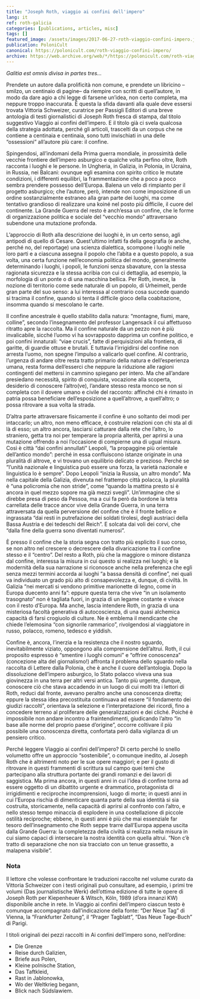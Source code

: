 ```yaml
---
title: "Joseph Roth, viaggio ai confini dell'impero"
lang: it
ref: roth-galicia
categories: [publications, articles, misc]
tags: []
featured_image: /assets/images/2017-06-27-roth-viaggio-confini-impero.jpg
publication: PoloniCult
canonical: https://polonicult.com/roth-viaggio-confini-impero/
archive: https://web.archive.org/web/*/https://polonicult.com/roth-viaggio-confini-impero/
---
```


*Galitia est omnis divisa in partes tres…*

Prendete un autore dalla prolificità non comune, e prendete un libricino –smilzo, un centinaio di pagine– da riempire con scritti di quell’autore, in modo da dare agio a chi legge di farsene un’idea, non certo completa, ma neppure troppo inaccurata. È questa la sfida davanti alla quale deve essersi trovata Vittoria Schweizer, curatrice per Passigli Editori di una breve antologia di testi giornalistici di Joseph Roth fresca di stampa, dal titolo suggestivo Viaggio ai confini dell’impero. E il titolo già ci svela qualcosa della strategia adottata, perché gli articoli, trascelti da un corpus che ne contiene a centinaia e centinaia, sono tutti invischiati in una delle “ossessioni” all’autore più care: il confine.

Spingendosi, all’indomani della Prima guerra mondiale, in prossimità delle vecchie frontiere dell’impero asburgico e qualche volta perfino oltre, Roth racconta i luoghi e le persone. In Ungheria, in Galizia, in Polonia, in Ucraina, in Russia, nei Balcani: ovunque egli esamina con spirito critico le mutate condizioni, i differenti equilibri, la frammentazione che a poco a poco sembra prendere possesso dell’Europa. Balena un velo di rimpianto per il progetto asburgico; che l’autore, però, intende non come imposizione di un ordine sostanzialmente estraneo alla gran parte dei luoghi, ma come tentativo grandioso di realizzare una koiné nel posto più difficile, il cuore del continente. La Grande Guerra del resto è anch’essa un confine, che le forme di organizzazione politica e sociale del “vecchio mondo” attraversano subendone una mutazione profonda.

L’approccio di Roth alla descrizione dei luoghi è, in un certo senso, agli antipodi di quello di  Cesare. Quest’ultimo infatti fa della geografia (e anche, perché no, del reportage) una scienza dialettica, scompone i luoghi nelle loro parti e a ciascuna assegna il popolo che l’abita e a questo popolo, a sua volta, una certa funzione nell’economia politica del mondo, generalmente determinando i luoghi, i popoli, le funzioni senza sbavature, con la stessa ragionata sicurezza e la stessa acribia con cui ci dettaglia, ad esempio, la morfologia di un ponte o di una macchina bellica. Per Roth, invece, la nozione di territorio come sede naturale di un popolo, di Urheimeit, perde gran parte del suo senso: a lui interessa al contrario cosa succede quando si tracima il confine, quando si tenta il difficile gioco della coabitazione, insomma quando si mescolano le carte.

Il confine ancestrale è quello stabilito dalla natura: “montagne, fiumi, mare, colline”, secondo l’insegnamento del professor Langensack il cui affettuoso ritratto apre la raccolta. Ma il confine naturale da un pezzo non è più invalicabile, sicché l’uomo vi ha sovrapposto dapprima un confine politico, e poi confini innaturali: “viae crucis”, fatte di perquisizioni alla frontiera, di garitte, di guardie ottuse e brutali. E tuttavia l’irrigidirsi del confine non arresta l’uomo, non spegne l’impulso a valicarlo quel confine. Al contrario, l’urgenza di andare oltre resta tratto primario della natura e dell’esperienza umana, resta forma dell’esserci che neppure la riduzione alle ragioni contingenti del mettersi in cammino spiegano per intero. Ma che all’andare presiedano necessità, spirito di conquista, vocazione alla scoperta, desiderio di conoscere l’altro(ve), l’andare stesso resta monco se non si completa con il dovere umano e civile del racconto: affinché chi è rimasto in patria possa beneficiare dell’esposizione a quell’altrove, a quell’altro; o possa ritrovare a sua volta la strada.

D’altra parte attraversare fisicamente il confine è uno soltanto dei modi per intaccarlo; un altro, non meno efficace, è costruire relazioni con chi sta al di là di esso; un altro ancora, lasciarsi catturare dalla rete che l’altro, lo straniero, getta tra noi per temperare la propria alterità, per aprirsi a una mutazione offrendo a noi l’occasione di compierne una di ugual misura. Così è città “dai confini annullati” Leopoli, “la propaggine più orientale dell’antico mondo”: perché in essa confluiscono istanze originate in una pluralità di altrove, e vi trovano un equilibrio delicato e prezioso. Perché se “l’unità nazionale e linguistica può essere una forza, la varietà nazionale e linguistica lo è sempre”. Dopo Leopoli “inizia la Russia, un altro mondo”. Ma nella capitale della Galizia, divenuta nel frattempo città polacca, la pluralità è “una policromia che non stride”, come “quando la mattina presto si è ancora in quel mezzo sopore ma già mezzi svegli”. Un’immagine che si direbbe presa di peso da Pessoa, ma a cui fa però da bordone la tetra carrellata delle tracce ancor vive della Grande Guerra, in una terra attraversata da quella perversione del confine che è il fronte bellico e ingrassata “dai resti in putrefazione dei soldati tirolesi, degli austriaci della Bassa Austria e dei tedeschi del Reich”. E solcata dai voli dei corvi, che “dalla fine della guerra sono diventati numerosi”.

È presso il confine che la storia segna con tratto più esplicito il suo corso, se non altro nel crescere o decrescere della divaricazione tra il confine stesso e il “centro”. Del resto a Roth, più che la maggiore o minore distanza dal confine, interessa la misura in cui questo si realizza nei luoghi; e la modernità della sua narrazione si riconosce anche nella preferenza che egli senza mezzi termini accorda ai luoghi “a bassa densità di confine”, nei quali va individuato un grado più alto di consapevolezza e, dunque, di civiltà. In Galizia “nei mercati si vendono primitive marionette di legno, come in Europa duecento anni fa”: eppure questa terra che vive “in un isolamento trasognato” non è tagliata fuori, in grazia di un legame costante e vivace con il resto d’Europa. Ma anche, lascia intendere Roth, in grazia di una misteriosa facoltà generativa di autocoscienza, di una quasi alchemica capacità di farsi crogiuolo di culture. Ne è emblema il mendicante che chiede l’elemosina “con signorile rammarico”, rivolgendosi al viaggiatore in russo, polacco, romeno, tedesco e yiddish.

Confine è, ancora, l’inerzia e la resistenza che il nostro sguardo, inevitabilmente viziato, oppongono alla comprensione dell’altrui. Roth, il cui proposito espresso è “smentire i luoghi comuni” e “offrire conoscenza” (concezione alta del giornalismo!) affronta il problema dello sguardo nella raccolta di Lettere dalla Polonia, che è anche il cuore dell’antologia. Dopo la dissoluzione dell’impero asburgico, lo Stato polacco viveva una sua giovinezza in una terra per altri versi antica. Tanto più urgente, dunque, conoscere ciò che stava accadendo in un luogo di cui molti tra i lettori di Roth, reduci dal fronte, avevano peraltro anche una conoscenza diretta; eppure la stessa idea precostituita continuava ad essere “il fondamento dei giudizi raccolti”, orientava la selezione e l’interpretazione dei ricordi, fino a concedere terreno al proliferare delle generalizzazioni e dei cliché. Poiché è impossibile non andare incontro a fraintendimenti, giudicando l’altro “in base alle norme del proprio paese d’origine”, occorre coltivare il più possibile una conoscenza diretta, confortata però dalla vigilanza di un pensiero critico.

Perché leggere Viaggio ai confini dell’impero? Di certo perché lo snello volumetto offre un approccio “sostenibile”, o comunque inedito, al Joseph Roth che è altrimenti noto per le sue opere maggiori; e per il gusto di ritrovare in questi frammenti di scrittura sul campo quei temi che partecipano alla struttura portante dei grandi romanzi e dei lavori di saggistica. Ma prima ancora, in questi anni in cui l’idea di confine torna ad essere oggetto di un dibattito urgente e drammatico, protagonista di irrigidimenti e reciproche incomprensioni, luogo di morte; in questi anni in cui l’Europa rischia di dimenticare quanta parte della sua identità si sia costruita, storicamente, nella capacità di aprirsi al confronto con l’altro, e nello stesso tempo minaccia di esplodere in una costellazione di piccole ostilità reciproche; ebbene, in questi anni è più che mai essenziale  far tesoro dell’insegnamento che Roth seppe trarre dall’Europa appena uscita dalla Grande Guerra: la completezza della civiltà si realizza nella misura in cui siamo capaci di intersecare la nostra identità con quella altrui. “Non c’è tratto di separazione che non sia tracciato con un tenue grassetto, a malapena visibile”.

### Nota

Il lettore che volesse confrontare le traduzioni raccolte nel volume curato da Vittoria Schweizer con i testi originali può consultare, ad esempio, i primi tre volumi (Das journalistische Werk) dell’ottima edizione di tutte le opere di Joseph Roth per Kiepenheuer & Witsch, Köln, 1989 (d’ora innanzi KW) disponibile anche in rete. In Viaggio ai confini dell’impero ciascun testo è comunque accompagnato dall’indicazione della fonte: “Der Neue Tag” di Vienna, la  “Frankfurter Zeitung”, il “Prager Tagblatt”, “Das Neue Tage-Buch” di Parigi.

I titoli originali dei pezzi raccolti in Ai confini dell’impero sono, nell’ordine:
* Die Grenze
* Reise durch Galizien,
* Briefe aus Polen,
* Kleine polnische Station,
* Das Taftkleid,
* Rast in Jablonowka,
* Wo der Weltkrieg begann,
* Blick nach Südslawiem.
